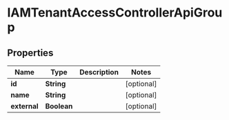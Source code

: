 

# IAMTenantAccessControllerApiGroup


## Properties

| Name | Type | Description | Notes |
|------------ | ------------- | ------------- | -------------|
|**id** | **String** |  |  [optional] |
|**name** | **String** |  |  [optional] |
|**external** | **Boolean** |  |  [optional] |



